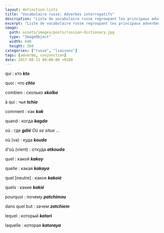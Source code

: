 ```yaml
---
layout: definition-lists
title: "Vocabulaire russe: Adverbes interrogatifs"
description: "Liste de vocabulaire russe regroupant les principaux adverbes interrogatifs."
excerpt: "Liste de vocabulaire russe regroupant les principaux adverbes interrogatifs."
image:
  path: assets/images/posts/russian-dictionary.jpg
  type: "ImageObject"
  width: 640
  height: 360
categories: ["russe", "liaisons"]
tags: [adverbe, conjonction]
date: 2017-08-31 00:00:00 +0100
---
```


qui
: кто
*__kto__*

quoi
: что
*__chto__*

combien
: сколько
*__skolka__*

à qui
: чья
*__tchia__*

comment
: как
*__kak__*

quand
: когда
*__kagda__*

où
: где
*__gdié__ Où se situe …*

où (va)
: куда
*__kouda__*

d'où (vient)
: откуда
*__atkouda__*

quel
: какой
*__kakoy__*

quelle
: какая
*__kakaya__*

quel [neutre]
: какое
*__kakoié__*

quels
: какие
*__kakié__*

pourquoi
: почему
*__patchimou__*

dans quel but
: зачем
*__zatchiem__*

lequel
: который
*__katori__*

laquelle
: которая
*__katoraya__*
